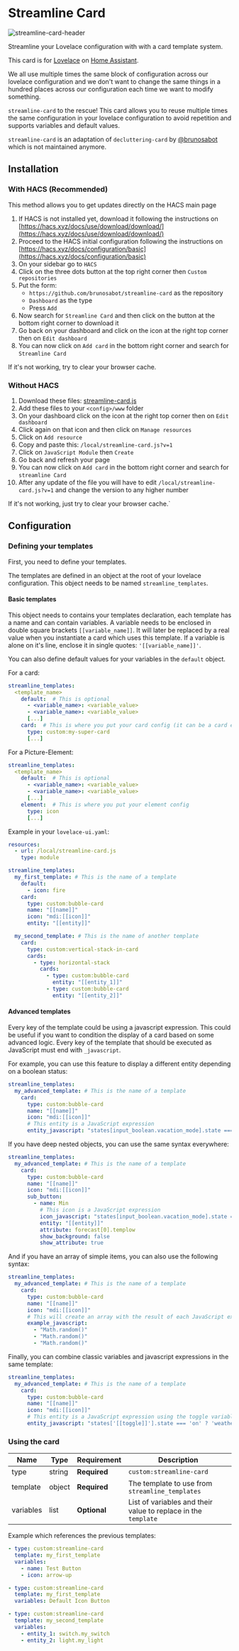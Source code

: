 # Streamline Card

![streamline-card-header](https://github.com/user-attachments/assets/cd24710d-2dc5-48a8-8a35-bf3e6390833b)

Streamline your Lovelace configuration with with a card template system.

This card is for [Lovelace](https://www.home-assistant.io/lovelace) on [Home Assistant](https://www.home-assistant.io/).

We all use multiple times the same block of configuration across our lovelace configuration and we don't want to change the same things in a hundred places across our configuration each time we want to modify something.

`streamline-card` to the rescue! This card allows you to reuse multiple times the same configuration in your lovelace configuration to avoid repetition and supports variables and default values.

`streamline-card` is an adaptation of `decluttering-card` by [@brunosabot](https://github.com/brunosabot) which is not maintained anymore.

## Installation

### With HACS (Recommended)

This method allows you to get updates directly on the HACS main page

1. If HACS is not installed yet, download it following the instructions on [https://hacs.xyz/docs/use/download/download/](https://hacs.xyz/docs/use/download/download/)
2. Proceed to the HACS initial configuration following the instructions on [https://hacs.xyz/docs/configuration/basic](https://hacs.xyz/docs/configuration/basic)
3. On your sidebar go to `HACS`
4. Click on the three dots button at the top right corner then `Custom repositories`
5. Put the form:
   - `https://github.com/brunosabot/streamline-card` as the repository
   - `Dashboard` as the type
   - Press `Add`
6. Now search for `Streamline Card` and then click on the button at the bottom right corner to download it
7. Go back on your dashboard and click on the icon at the right top corner then on `Edit dashboard`
8. You can now click on `Add card` in the bottom right corner and search for `Streamline Card`

If it's not working, try to clear your browser cache.

### Without HACS

1. Download these files: [streamline-card.js](https://raw.githubusercontent.com/brunosabot/streamline-card/main/dist/streamline-card.js)
2. Add these files to your `<config>/www` folder
3. On your dashboard click on the icon at the right top corner then on `Edit dashboard`
4. Click again on that icon and then click on `Manage resources`
5. Click on `Add resource`
6. Copy and paste this: `/local/streamline-card.js?v=1`
7. Click on `JavaScript Module` then `Create`
8. Go back and refresh your page
9. You can now click on `Add card` in the bottom right corner and search for `streamline Card`
10. After any update of the file you will have to edit `/local/streamline-card.js?v=1` and change the version to any higher number

If it's not working, just try to clear your browser cache.`

## Configuration

### Defining your templates

First, you need to define your templates.

The templates are defined in an object at the root of your lovelace configuration. This object needs to be named `streamline_templates`.

#### Basic templates

This object needs to contains your templates declaration, each template has a name and can contain variables. A variable needs to be enclosed in double square brackets `[[variable_name]]`. It will later be replaced by a real value when you instantiate a card which uses this template. If a variable is alone on it's line, enclose it in single quotes: `'[[variable_name]]'`.

You can also define default values for your variables in the `default` object.

For a card:

```yaml
streamline_templates:
  <template_name>
    default:  # This is optional
      - <variable_name>: <variable_value>
      - <variable_name>: <variable_value>
      [...]
    card:  # This is where you put your card config (it can be a card embedding other cards)
      type: custom:my-super-card
      [...]
```

For a Picture-Element:

```yaml
streamline_templates:
  <template_name>
    default:  # This is optional
      - <variable_name>: <variable_value>
      - <variable_name>: <variable_value>
      [...]
    element:  # This is where you put your element config
      type: icon
      [...]
```

Example in your `lovelace-ui.yaml`:

```yaml
resources:
  - url: /local/streamline-card.js
    type: module

streamline_templates:
  my_first_template: # This is the name of a template
    default:
      - icon: fire
    card:
      type: custom:bubble-card
      name: "[[name]]"
      icon: "mdi:[[icon]]"
      entity: "[[entity]]"

  my_second_template: # This is the name of another template
    card:
      type: custom:vertical-stack-in-card
      cards:
        - type: horizontal-stack
          cards:
            - type: custom:bubble-card
              entity: "[[entity_1]]"
            - type: custom:bubble-card
              entity: "[[entity_2]]"
```

#### Advanced templates

Every key of the template could be using a javascript expression. This could be useful if you want to condition the display of a card based on some advanced logic. Every key of the template that should be executed as JavaScript must end with `_javascript`.

For example, you can use this feature to display a different entity depending on a boolean status:

```yaml
streamline_templates:
  my_advanced_template: # This is the name of a template
    card:
      type: custom:bubble-card
      name: "[[name]]"
      icon: "mdi:[[icon]]"
      # This entity is a JavaScript expression
      entity_javascript: "states[input_boolean.vacation_mode].state === 'on' ? 'weather.vacation_city' : 'sensor.home_city';"
```

If you have deep nested objects, you can use the same syntax everywhere:

```yaml
streamline_templates:
  my_advanced_template: # This is the name of a template
    card:
      type: custom:bubble-card
      name: "[[name]]"
      icon: "mdi:[[icon]]"
      sub_button:
        - name: Min
          # This icon is a JavaScript expression
          icon_javascript: "states[input_boolean.vacation_mode].state === 'on' ? 'mdi:thermometer-off' : 'mdi:thermometer'"
          entity: "[[entity]]"
          attribute: forecast[0].templow
          show_background: false
          show_attribute: true
```

And if you have an array of simple items, you can also use the following syntax:

```yaml
streamline_templates:
  my_advanced_template: # This is the name of a template
    card:
      type: custom:bubble-card
      name: "[[name]]"
      icon: "mdi:[[icon]]"
      # This will create an array with the result of each JavaScript expression
      example_javascript:
        - "Math.random()"
        - "Math.random()"
        - "Math.random()"
```

Finally, you can combine classic variables and javascript expressions in the same template:

```yaml
streamline_templates:
  my_advanced_template: # This is the name of a template
    card:
      type: custom:bubble-card
      name: "[[name]]"
      icon: "mdi:[[icon]]"
      # This entity is a JavaScript expression using the toggle variable
      entity_javascript: "states['[[toggle]]'].state === 'on' ? 'weather.vacation_city' : 'sensor.home_city';"
```

### Using the card

| Name      | Type   | Requirement  | Description                                                    |
| --------- | ------ | ------------ | -------------------------------------------------------------- |
| type      | string | **Required** | `custom:streamline-card`                                       |
| template  | object | **Required** | The template to use from `streamline_templates`                |
| variables | list   | **Optional** | List of variables and their value to replace in the `template` |

Example which references the previous templates:

```yaml
- type: custom:streamline-card
  template: my_first_template
  variables:
    - name: Test Button
    - icon: arrow-up

- type: custom:streamline-card
  template: my_first_template
  variables: Default Icon Button

- type: custom:streamline-card
  template: my_second_template
  variables:
    - entity_1: switch.my_switch
    - entity_2: light.my_light
```
